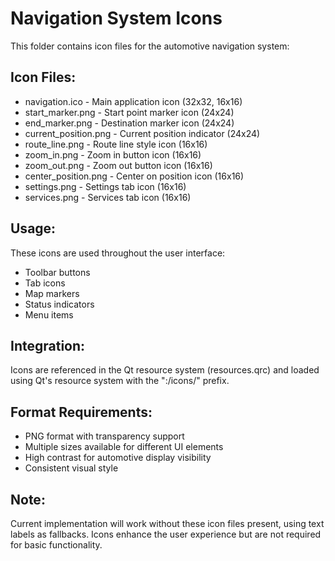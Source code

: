 # Navigation System Icons

This folder contains icon files for the automotive navigation system:

## Icon Files:
- navigation.ico - Main application icon (32x32, 16x16)
- start_marker.png - Start point marker icon (24x24)
- end_marker.png - Destination marker icon (24x24)
- current_position.png - Current position indicator (24x24)
- route_line.png - Route line style icon (16x16)
- zoom_in.png - Zoom in button icon (16x16)
- zoom_out.png - Zoom out button icon (16x16)
- center_position.png - Center on position icon (16x16)
- settings.png - Settings tab icon (16x16)
- services.png - Services tab icon (16x16)

## Usage:
These icons are used throughout the user interface:
- Toolbar buttons
- Tab icons
- Map markers
- Status indicators
- Menu items

## Integration:
Icons are referenced in the Qt resource system (resources.qrc) and loaded using Qt's resource system with the ":/icons/" prefix.

## Format Requirements:
- PNG format with transparency support
- Multiple sizes available for different UI elements
- High contrast for automotive display visibility
- Consistent visual style

## Note:
Current implementation will work without these icon files present, using text labels as fallbacks. Icons enhance the user experience but are not required for basic functionality.
